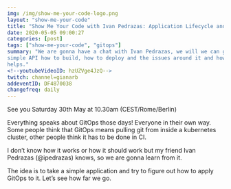 ```yaml
---
img: /img/show-me-your-code-logo.png
layout: "show-me-your-code"
title: "Show Me Your Code with Ivan Pedrazas: Application Lifecycle and GitOps"
date: 2020-05-05 09:00:27
categories: [post]
tags: ["show-me-your-code", "gitops"]
summary: "We are gonna have a chat with Ivan Pedrazas, we will we can go over a
simple API how to build, how to deploy and the issues around it and how GitOps
helps."
<!--youtubeVideoID: hzUZVge4JzQ-->
twitch: channel=gianarb
addeventID: DF4870038
changefreq: daily
---
```


See you Saturday 30th May at 10.30am (CEST/Rome/Berlin)

Everything speaks about GitOps those days! Everyone in their own way. Some
people think that GitOps means pulling git from inside a kubernetes cluster,
other people think it has to be done in CI.

I don’t know how it works or how it should work but my friend Ivan Pedrazas
(@ipedrazas) knows, so we are gonna learn from it.

The idea is to take a simple application and try to figure out how to apply
GitOps to it. Let’s see how far we go.
